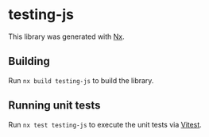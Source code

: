 # testing-js

This library was generated with [Nx](https://nx.dev).

## Building

Run `nx build testing-js` to build the library.

## Running unit tests

Run `nx test testing-js` to execute the unit tests via [Vitest](https://vitest.dev/).
